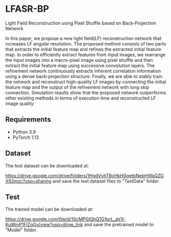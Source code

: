 # LFASR-BP
Light Field Reconstruction using Pixel Shuffle based on Back-Projection Network

In this paper, we propose a new light field(LF) reconstruction network that increases LF angular resolution. The proposed method consists of two parts that extracts the initial feature map and refines the extracted initial feature map. In order to efficiently extract features from input images, we rearrange the input images into a macro-pixel image using pixel shuffle and then extract the initial feature map using successive convolution layers. The refinement network continuously extracts inherent correlation information using a dense back-projection structure. Finally, we are able to stably train the network and reconstruct high-quality LF images by connecting the initial feature map and the output of the refinement network with long skip connection. Simulation results show that the proposed network outperforms other existing methods in terms of execution time and reconstructed LF image quality.

## Requirements
- Python 3.9
- PyTorch 1.13

## Dataset
The test dataset can be downloaded at:

https://drive.google.com/drive/folders/1HgdVvhTBcHkH0getbNebHWaQZGX92mzc?usp=sharing
and save the test dataset files to "TestData" folder.

## Test
The trained model can be downloaded at:

https://drive.google.com/file/d/1ScMPGlQhQ1G1prL_aVX-KuWmP1FlZqGy/view?usp=drive_link
and save the pretrained model to "Model" folder.
